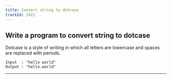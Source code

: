 ```yaml
---
title: Convert string to dotcase
trackId: 2422
---
```


## Write a program to convert string to dotcase

Dotcase is a style of writing in which all letters are lowercase and spaces are replaced with periods.

```
Input  : "hello world"
Output : "hello.world"
```

---
